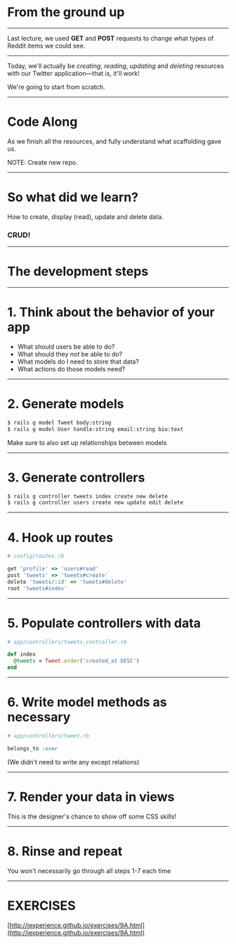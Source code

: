 # From the ground up

---

Last lecture, we used **GET** and **POST** requests to change what types of Reddit items we could see.

---

Today, we'll actually be *creating*, *reading*, *updating* and *deleting* resources with our Twitter application—that is, it'll work!  
  
We're going to start from scratch.

---

# Code Along

As we finish all the resources, and fully understand what scaffolding gave us.

NOTE: Create new repo.

---

# So what did we learn?

How to create, display (read), update and delete data.  

### CRUD!

---

# The development steps

---

# 1. Think about the behavior of your app

- What should users be able to do?
- What should they *not* be able to do?
- What models do I need to store that data?
- What actions do those models need?

---

# 2. Generate models

```bash
$ rails g model Tweet body:string
$ rails g model User handle:string email:string bio:text
```
  
Make sure to also set up relationships between models

---

# 3. Generate controllers

```bash
$ rails g controller tweets index create new delete
$ rails g controller users create new update edit delete
```

---

# 4. Hook up routes

```ruby
# config/routes.rb

get 'profile' => 'users#read'
post 'tweets' => 'tweets#create'
delete 'tweets/:id' => 'tweets#delete'
root 'tweets#index'
```

---

# 5. Populate controllers with data

```ruby
# app/controllers/tweets_controller.rb

def index
  @tweets = Tweet.order('created_at DESC')
end
```

---

# 6. Write model methods as necessary

```ruby
# app/controllers/tweet.rb

belongs_to :user
```

(We didn't need to write any except relations)

---

# 7. Render your data in views

This is the designer's chance to show off some CSS skills!

---

# 8. Rinse and repeat

You won't necessarily go through all steps 1-7 each time

---

# EXERCISES

[http://iexperience.github.io/exercises/9A.html](http://iexperience.github.io/exercises/9A.html)
